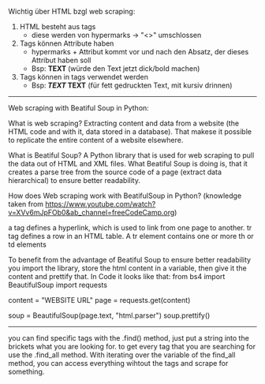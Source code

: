Wichtig über HTML bzgl web scraping:
1. HTML besteht aus tags
    - diese werden von hypermarks -> "<>" umschlossen
2. Tags können Attribute haben
    - hypermarks + Attribut kommt vor und nach den Absatz, der dieses Attribut haben soll
    - Bsp: <strong> TEXT </strong> (würde den Text jetzt dick/bold machen)
3. Tags können in tags verwendet werden
    - Bsp:<strong> <em> TEXT </em> TEXT</strong> (für fett gedruckten Text, mit kursiv drinnen)

---------------------------------------------------------------------------------------------------------------------
Web scraping with Beatiful Soup in Python:

What is web scraping?
Extracting content and data from a website (the HTML code and with it, data stored in a database).
That makese it possible to replicate the entire content of a website elsewhere.

What is Beatiful Soup?
A Python library that is used for web scraping to pull the data out of HTML and XML files.
What Beatiful Soup is doing is, that it creates a parse tree from the source code of a page (extract data hierarchical)
to ensure better readability.

How does Web scraping work with BeatifulSoup in Python?
(knowledge taken from https://www.youtube.com/watch?v=XVv6mJpFOb0&ab_channel=freeCodeCamp.org)

a tag defines a hyperlink, which is used to link from one page to another.
tr tag defines a row in an HTML table. A tr element contains one or more th or td elements

To benefit from the advantage of Beatiful Soup to ensure better readability you import the library,
store the html content in a variable, then give it the content and prettify that. 
In Code it looks like that:
from bs4 import BeautifulSoup
import requests

content = "WEBSITE URL"
page = requests.get(content)

soup = BeautifulSoup(page.text, "html.parser")
soup.prettify()

----------

you can find specific tags with the .find() method, just put a string into the brickets what you are looking for.
to get every tag that you are searching for use the .find_all method.
With iterating over the variable of the find_all method, you can access everything wihtout the tags and scrape for 
something.
